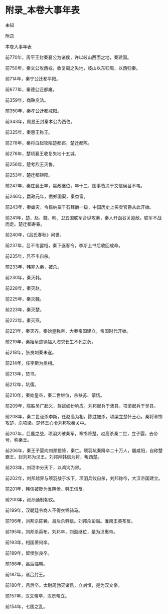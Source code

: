 # 附录_本卷大事年表

未知

附录

本卷大事年表

前770年，周平王封秦襄公为诸侯，许以岐山西面之地，秦建国。

前750年，秦文公攻西戎，收复周之失地，岐山以东归周，以西归秦。

前714年，秦宁公迁都平阳。

前677年，秦德公迁都雍。

前359年，商鞅变法。

前350年，秦孝公迁都咸阳。

前343年，周显王封秦孝公为西伯。

前325年，秦惠王称王。

前278年，秦将白起攻陷楚都郢，楚迁都陈。

前276年，楚顷襄王收复失地十五城。

前256年，楚考烈王灭鲁。

前253年，楚迁都钜阳。

前247年，秦庄襄王卒，嬴政继位，年十三，国事皆决于文信侯吕不韦。

前246年，嬴政元年，凿郑国渠，秦益富。

前243年，秦蝗灾，令民纳粟千石拜爵一级，中国历史上买卖官爵从此开始。

前241年，楚、赵、魏、韩、卫五国联军合纵攻秦，秦人开函谷关迎敌，联军不战而走。楚迁都寿春。

前240年，《吕氏春秋》问世。

前237年，吕不韦罢相，秦下逐客令，李斯上书后收回成命。

前235年，吕不韦自杀。

前233年，韩非入秦，被杀。

前230年，秦灭韩。

前228年，秦灭赵。

前225年，秦灭魏。

前223年，秦灭楚。

前222年，秦灭燕。

前221年，秦灭齐。秦始皇称帝，大秦帝国建立，帝国时代开始。

前219年，秦始皇遣徐福入海求长生不死之药。

前218年，张良刺秦未遂。

前214年，任李斯为丞相。

前213年，焚书。

前212年，坑儒。

前210年，秦始皇卒，秦二世继位，杀扶苏、蒙恬。

前209年，陈胜吴广起义，群雄纷纷响应。刘邦起兵于沛县，项梁起兵于吴县。

前208年，秦二世诬杀李斯，任赵高为相。陈胜被杀。项梁立楚怀王心。秦将章邯攻楚，杀项梁。楚怀王心令刘邦攻秦关中。

前207年，巨鹿之战，项羽大破秦军，章邯降楚。赵高杀秦二世，立子婴，去帝号，称秦王。

前206年，秦王子婴向刘邦投降，秦亡。项羽坑秦降卒二十万人，屠咸阳，自称楚霸王，封刘邦为汉王。刘邦拜韩信为将，叛西楚。

前203年，刘项中分天下，以鸿沟为界。

前202年，刘邦越界与项羽战于垓下，项羽兵败自杀，刘邦称帝，大汉帝国建立。

前201年，韩信被贬为淮阴侯。韩王信反。

前200年，叔孙通制朝仪。

前199年，汉朝廷令商人不得衣锦骑马。

前196年，刘邦杀陈豨。吕后杀韩信。刘邦杀彭越。淮南王英布反。

前195年，刘邦杀英布。刘邦卒，刘盈继位，是为汉惠帝。

前193年，相国萧何卒。

前189年，留侯张良卒。

前188年，吕后临朝。

前187年，诸吕封王。

前180年，吕后卒。太尉周勃灭诸吕，立刘恒，是为汉文帝。

前157年，汉文帝卒，汉景帝立。

前154年，七国之乱。
